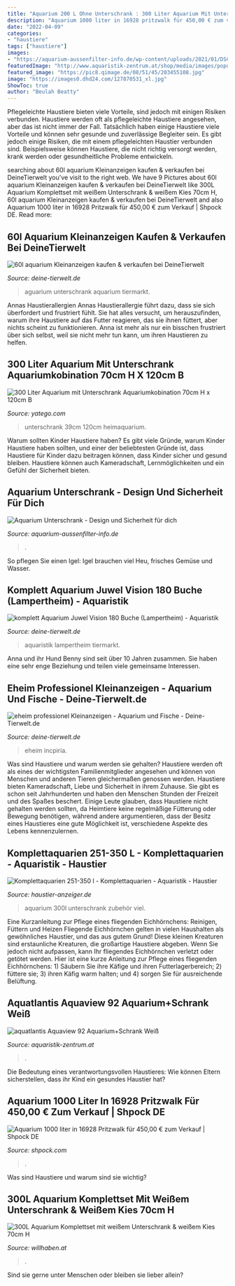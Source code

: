 ```yaml
---
title: "Aquarium 200 L Ohne Unterschrank : 300 Liter Aquarium Mit Unterschrank Aquariumkobination 70cm H X 120cm B"
description: "Aquarium 1000 liter in 16928 pritzwalk für 450,00 € zum verkauf"
date: "2022-04-09"
categories:
- "haustiere"
tags: ["haustiere"]
images:
- "https://aquarium-aussenfilter-info.de/wp-content/uploads/2021/01/DSC_2380.jpg"
featuredImage: "http://www.aquaristik-zentrum.at/shop/media/images/popup/aquatlantis_aquaview_92_aquarium_weiss1.jpg"
featured_image: "https://pic8.qimage.de/08/51/45/203455108.jpg"
image: "https://images0.dhd24.com/127870531_xl.jpg"
ShowToc: true
author: "Beulah Beatty"
---
```



Pflegeleichte Haustiere bieten viele Vorteile, sind jedoch mit einigen Risiken verbunden.
Haustiere werden oft als pflegeleichte Haustiere angesehen, aber das ist nicht immer der Fall. Tatsächlich haben einige Haustiere viele Vorteile und können sehr gesunde und zuverlässige Begleiter sein. Es gibt jedoch einige Risiken, die mit einem pflegeleichten Haustier verbunden sind. Beispielsweise können Haustiere, die nicht richtig versorgt werden, krank werden oder gesundheitliche Probleme entwickeln.

	

		
searching about 60l aquarium Kleinanzeigen kaufen &amp; verkaufen bei DeineTierwelt you've visit to the right web. We have 9 Pictures about 60l aquarium Kleinanzeigen kaufen &amp; verkaufen bei DeineTierwelt like 300L Aquarium Komplettset mit weißem Unterschrank &amp; weißem Kies 70cm H, 60l aquarium Kleinanzeigen kaufen &amp; verkaufen bei DeineTierwelt and also Aquarium 1000 liter in 16928 Pritzwalk für 450,00 € zum Verkauf | Shpock DE. Read more:
		
    
## 60l Aquarium Kleinanzeigen Kaufen &amp; Verkaufen Bei DeineTierwelt

<img loading=lazy src="https://pic8.qimage.de/08/51/45/203455108.jpg" onerror="this.onerror=null;this.src='https://tse4.mm.bing.net/th?id=OIP.LYHO29ZXgbnFpPWnJEgrkwHaJ4&amp;pid=15.1';" alt="60l aquarium Kleinanzeigen kaufen &amp; verkaufen bei DeineTierwelt">

_Source: deine-tierwelt.de_

>aguarium unterschrank aquarium tiermarkt. 

	

Annas Haustierallergien
Annas Haustierallergie führt dazu, dass sie sich überfordert und frustriert fühlt. Sie hat alles versucht, um herauszufinden, warum ihre Haustiere auf das Futter reagieren, das sie ihnen füttert, aber nichts scheint zu funktionieren. Anna ist mehr als nur ein bisschen frustriert über sich selbst, weil sie nicht mehr tun kann, um ihren Haustieren zu helfen.

    
## 300 Liter Aquarium Mit Unterschrank Aquariumkobination 70cm H X 120cm B

<img loading=lazy src="https://picture.yatego.com/images/59d74f9daaf8a4.3/big_cbb46eee11da0581d0668656ddaf5165-kqh/300-liter-aquarium-mit-unterschrank-aquariumkobination-70cm-h-x-120cm-b-x-39cm-t.jpg" onerror="this.onerror=null;this.src='https://tse4.mm.bing.net/th?id=OIP.NUORf-CORNvjQHNvyrjhegHaHa&amp;pid=15.1';" alt="300 Liter Aquarium mit Unterschrank Aquariumkobination 70cm H x 120cm B">

_Source: yatego.com_

>unterschrank 39cm 120cm heimaquarium. 

	

Warum sollten Kinder Haustiere haben?
Es gibt viele Gründe, warum Kinder Haustiere haben sollten, und einer der beliebtesten Gründe ist, dass Haustiere für Kinder dazu beitragen können, dass Kinder sicher und gesund bleiben. Haustiere können auch Kameradschaft, Lernmöglichkeiten und ein Gefühl der Sicherheit bieten.

    
## Aquarium Unterschrank - Design Und Sicherheit Für Dich

<img loading=lazy src="https://aquarium-aussenfilter-info.de/wp-content/uploads/2021/01/DSC_2380.jpg" onerror="this.onerror=null;this.src='https://tse1.mm.bing.net/th?id=OIP.FQJLaIJDuf9qM6FlWeyAMQHaLH&amp;pid=15.1';" alt="Aquarium Unterschrank - Design und Sicherheit für dich">

_Source: aquarium-aussenfilter-info.de_

>. 

	

So pflegen Sie einen Igel: Igel brauchen viel Heu, frisches Gemüse und Wasser.

    
## Komplett Aquarium Juwel Vision 180 Buche (Lampertheim) - Aquaristik

<img loading=lazy src="https://pic9.qimage.de/49/17/23/217231749.jpg" onerror="this.onerror=null;this.src='https://tse2.mm.bing.net/th?id=OIP.QAwsxPaVJv4mBJkhKL7U4gHaJ4&amp;pid=15.1';" alt="komplett Aquarium Juwel Vision 180 Buche (Lampertheim) - Aquaristik">

_Source: deine-tierwelt.de_

>aquaristik lampertheim tiermarkt. 

	

Anna und ihr Hund Benny sind seit über 10 Jahren zusammen. Sie haben eine sehr enge Beziehung und teilen viele gemeinsame Interessen.

    
## Eheim Professionel Kleinanzeigen - Aquarium Und Fische - Deine-Tierwelt.de

<img loading=lazy src="http://bild5.qimage.de/aquarium-eheim-incpiria-foto-bild-116740265.jpg" onerror="this.onerror=null;this.src='https://tse4.mm.bing.net/th?id=OIP.eYs59teunwpvHifVCOy6hQHaNK&amp;pid=15.1';" alt="eheim professionel Kleinanzeigen - Aquarium und Fische - Deine-Tierwelt.de">

_Source: deine-tierwelt.de_

>eheim incpiria. 

	

Was sind Haustiere und warum werden sie gehalten?
Haustiere werden oft als eines der wichtigsten Familienmitglieder angesehen und können von Menschen und anderen Tieren gleichermaßen genossen werden. Haustiere bieten Kameradschaft, Liebe und Sicherheit in ihrem Zuhause. Sie gibt es schon seit Jahrhunderten und haben den Menschen Stunden der Freizeit und des Spaßes beschert. Einige Leute glauben, dass Haustiere nicht gehalten werden sollten, da Heimtiere keine regelmäßige Fütterung oder Bewegung benötigen, während andere argumentieren, dass der Besitz eines Haustieres eine gute Möglichkeit ist, verschiedene Aspekte des Lebens kennenzulernen.

    
## Komplettaquarien 251-350 L - Komplettaquarien - Aquaristik - Haustier

<img loading=lazy src="https://images0.dhd24.com/127870531_xl.jpg" onerror="this.onerror=null;this.src='https://tse2.mm.bing.net/th?id=OIP.o0rixl22TofQQMr2aPM_oQHaJ4&amp;pid=15.1';" alt="Komplettaquarien 251-350 l - Komplettaquarien - Aquaristik - Haustier">

_Source: haustier-anzeiger.de_

>aquarium 300l unterschrank zubehör viel. 

	

Eine Kurzanleitung zur Pflege eines fliegenden Eichhörnchens: Reinigen, Füttern und Heizen
Fliegende Eichhörnchen gelten in vielen Haushalten als gewöhnliches Haustier, und das aus gutem Grund! Diese kleinen Kreaturen sind erstaunliche Kreaturen, die großartige Haustiere abgeben. Wenn Sie jedoch nicht aufpassen, kann Ihr fliegendes Eichhörnchen verletzt oder getötet werden. Hier ist eine kurze Anleitung zur Pflege eines fliegenden Eichhörnchens: 1) Säubern Sie ihre Käfige und ihren Futterlagerbereich; 2) füttere sie; 3) ihren Käfig warm halten; und 4) sorgen Sie für ausreichende Belüftung.

    
## Aquatlantis Aquaview 92 Aquarium+Schrank Weiß

<img loading=lazy src="http://www.aquaristik-zentrum.at/shop/media/images/popup/aquatlantis_aquaview_92_aquarium_weiss1.jpg" onerror="this.onerror=null;this.src='https://tse2.mm.bing.net/th?id=OIP.oOPiohbBCrkdn1oXQXcFMgHaIl&amp;pid=15.1';" alt="aquatlantis Aquaview 92 Aquarium+Schrank Weiß">

_Source: aquaristik-zentrum.at_

>. 

	

Die Bedeutung eines verantwortungsvollen Haustieres: Wie können Eltern sicherstellen, dass ihr Kind ein gesundes Haustier hat?

    
## Aquarium 1000 Liter In 16928 Pritzwalk Für 450,00 € Zum Verkauf | Shpock DE

<img loading=lazy src="https://webimg.secondhandapp.com/w-i-mgl/5cacdccee0d02a56f4b43fa2" onerror="this.onerror=null;this.src='https://tse4.mm.bing.net/th?id=OIP.My9aGMvirgBhlfojZG_4xAHaJ4&amp;pid=15.1';" alt="Aquarium 1000 liter in 16928 Pritzwalk für 450,00 € zum Verkauf | Shpock DE">

_Source: shpock.com_

>. 

	

Was sind Haustiere und warum sind sie wichtig?

    
## 300L Aquarium Komplettset Mit Weißem Unterschrank &amp; Weißem Kies 70cm H

<img loading=lazy src="https://cache.willhaben.at/mmo/4/352/668/554_149794925.jpg" onerror="this.onerror=null;this.src='https://tse4.mm.bing.net/th?id=OIP.80Zc685SMdSN9C3MN7fNvQHaHa&amp;pid=15.1';" alt="300L Aquarium Komplettset mit weißem Unterschrank &amp; weißem Kies 70cm H">

_Source: willhaben.at_

>. 

	

Sind sie gerne unter Menschen oder bleiben sie lieber allein?

